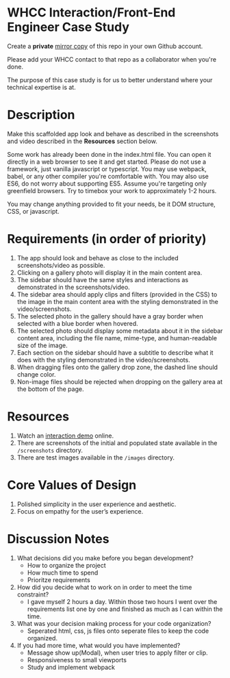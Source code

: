 # WHCC Interaction/Front-End Engineer Case Study
Create a **private** [mirror copy](https://docs.github.com/en/github/creating-cloning-and-archiving-repositories/duplicating-a-repository#mirroring-a-repository) of this repo in your own Github account.

Please add your WHCC contact to that repo as a collaborator when you're done.

The purpose of this case study is for us to better understand where your technical expertise is at.

# Description
Make this scaffolded app look and behave as described in the screenshots and video described in the **Resources** section below.

Some work has already been done in the index.html file. You can open it directly in a web browser to see it and get started.
Please do not use a framework, just vanilla javascript or typescript.
You may use webpack, babel, or any other compiler you're comfortable with.
You may also use ES6, do not worry about supporting ES5. Assume you're targeting only greenfield browsers.
Try to timebox your work to approximately 1-2 hours.

You may change anything provided to fit your needs, be it DOM structure, CSS, or javascript.

# Requirements (in order of priority)
1. The app should look and behave as close to the included screenshots/video as possible.
1. Clicking on a gallery photo will display it in the main content area. 
1. The sidebar should have the same styles and interactions as demonstrated in the screenshots/video.
1. The sidebar area should apply clips and filters (provided in the CSS) to the image in the main content area with the styling demonstrated in the video/screenshots.
1. The selected photo in the gallery should have a gray border when selected with a blue border when hovered.
1. The selected photo should display some metadata about it in the sidebar content area, including the file name, mime-type, and human-readable size of the image.
1. Each section on the sidebar should have a subtitle to describe what it does with the styling demonstrated in the video/screenshots.
1. When dragging files onto the gallery drop zone, the dashed line should change color.
1. Non-image files should be rejected when dropping on the gallery area at the bottom of the page.

# Resources
1. Watch an [interaction demo](https://www.loom.com/share/3d399d1bb85c4869aea30df23aaaa7cf) online.
1. There are screenshots of the initial and populated state available in the `/screenshots` directory.
1. There are test images available in the `/images` directory.

# Core Values of Design
1. Polished simplicity in the user experience and aesthetic.
1. Focus on empathy for the user’s experience.

# Discussion Notes
1. What decisions did you make before you began development?
    - How to organize the project
    - How much time to spend
    - Prioritze requirements 
1. How did you decide what to work on in order to meet the time constraint?
    - I gave myself 2 hours a day. Within those two hours I went over the requirements list one by one and finished as much as I can within the time. 
1. What was your decision making process for your code organization?   
    - Seperated html, css, js files onto seperate files to keep the code organized. 
1. If you had more time, what would you have implemented?
    - Message show up(Modal), when user tries to apply filter or clip. 
    - Responsiveness to small viewports
    - Study and implement webpack 